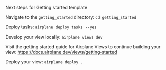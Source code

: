 Next steps for Getting started template

Navigate to the `getting_started` directory:
`cd getting_started`

Deploy tasks:
`airplane deploy tasks --yes`

Develop your view locally:
`airplane views dev`

Visit the getting started guide for Airplane Views to continue building your view: https://docs.airplane.dev/views/getting-started

Deploy your view:
`airplane deploy .`
